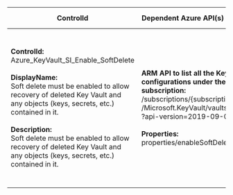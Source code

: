 | ControlId | Dependent Azure API(s) and Properties | Control Spec |
|-----------|-------------------------------------|------------------|
| <b>ControlId:</b><br>Azure_KeyVault_SI_Enable_SoftDelete<br><br><b>DisplayName:</b><br>Soft delete must be enabled to allow recovery of deleted Key Vault and any objects (keys, secrets, etc.) contained in it.<br><br><b>Description: </b><br> Soft delete must be enabled to allow recovery of deleted Key Vault and any objects (keys, secrets, etc.) contained in it. |<b> ARM API to list all the KeyVault configurations under the specified subscription: </b> <br> /subscriptions/{subscriptionId}/providers<br>/Microsoft.KeyVault/vaults<br>?api-version=2019-09-01 <br><br><b>Properties:</b><br> properties/enableSoftDelete| <b>Scope: </b> All KeyVault in a subscription<br><br><b>Config: </b>NA<br><br><b>Passed: </b><br>Soft delete is enabled for KeyVault.<br><br><b>Failed: </b><br>Soft delete is disabled for KeyVault. |
